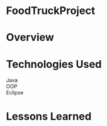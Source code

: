 # FoodTruckProject

# Overview

# Technologies Used
Java
<br>
OOP
<br> 
Eclipse

# Lessons Learned

